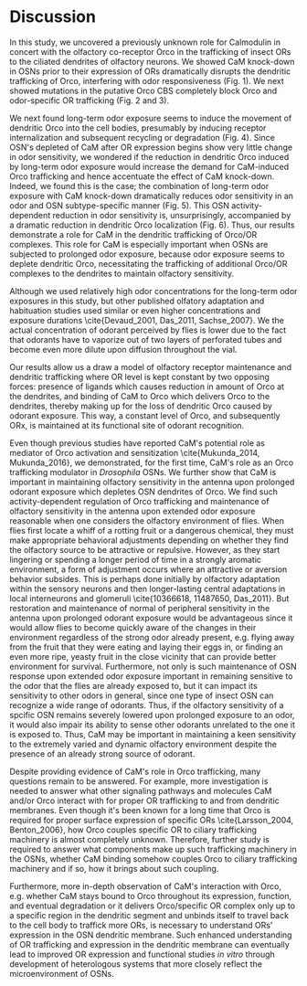 # Discussion
In this study, we uncovered a previously unknown role for Calmodulin in concert with the olfactory co-receptor Orco in the trafficking of insect ORs to the ciliated dendrites of olfactory neurons.
We showed CaM knock-down in OSNs prior to their expression of ORs dramatically disrupts the dendritic trafficking of Orco, interfering with odor responsiveness (Fig. 1).
We next showed mutations in the putative Orco CBS completely block Orco and odor-specific OR trafficking (Fig. 2 and 3).

We next found long-term odor exposure seems to induce the movement of dendritic Orco into the cell bodies, presumably by inducing receptor internalization and subsequent recycling or degradation (Fig. 4).
Since OSN's depleted of CaM after OR expression begins show very little change in odor sensitivity, we wondered if the reduction in dendritic Orco induced by long-term odor exposure would increase the demand for CaM-induced Orco trafficking and hence accentuate the effect of CaM knock-down.
Indeed, we found this is the case; the combination of long-term odor exposure with CaM knock-down dramatically reduces odor sensitivity in an odor and OSN subtype-specific manner (Fig. 5).
This OSN activity-dependent reduction in odor sensitivity is, unsurprisingly, accompanied by a dramatic reduction in dendritic Orco localization (Fig. 6).
Thus, our results demonstrate a role for CaM in the dendritic trafficking of Orco/OR complexes.
This role for CaM is especially important when OSNs are subjected to prolonged odor exposure, because odor exposure seems to deplete dendritic Orco, necessitating the trafficking of additional Orco/OR complexes to the dendrites to maintain olfactory sensitivity.

Although we used relatively high odor concentrations for the long-term odor exposures in this study, but other published olfatory adaptation and habituation studies used similar or even higher concentrations and exposure durations \cite{Devaud_2001, Das_2011, Sachse_2007}.
We the actual concentration of odorant perceived by flies is lower due to the fact that odorants have to vaporize out of two layers of perforated tubes and become even more dilute upon diffusion throughout the vial.

Our results allow us a draw a model of olfactory receptor maintenance and dendritic trafficking where OR level is kept constant by two opposing forces: presence of ligands which causes reduction in amount of Orco at the dendrites, and binding of CaM to Orco which delivers Orco to the dendrites, thereby making up for the loss of dendritic Orco caused by odorant exposure.
This way, a constant level of Orco, and subsequently ORx, is maintained at its functional site of odorant recognition.

Even though previous studies have reported CaM's potential role as mediator of Orco activation and sensitization \cite{Mukunda_2014, Mukunda_2016}, we demonstrated, for the first time, CaM's role as an Orco trafficking modulator in _Drosophila_ OSNs. We further show that CaM is important in maintaining olfactory sensitivity in the antenna upon prolonged odorant exposure which depletes OSN dendrites of Orco. We find such activity-dependent regulation of Orco trafficking and maintenance of olfactory sensitivity in the antenna upon extended odor exposure reasonable when one considers the olfactory environment of flies. When flies first locate a whiff of a rotting fruit or a dangerous chemical, they must make appropriate behavioral adjustments depending on whether they find the olfactory source to be attractive or repulsive. However, as they start lingering or spending a longer period of time in a strongly aromatic environment, a form of adjustment occurs where an attractive or aversion behavior subsides. This is perhaps done initially by olfactory adaptation within the sensory neurons and then longer-lasting central adaptations in local interneurons and glomeruli \cite{10366618, 11487650, Das_2011}. But restoration and maintenance of normal of peripheral sensitivity in the antenna upon prolonged odorant exposure would be advantageous since it would allow flies to become quickly aware of the changes in their environment regardless of the strong odor already present, e.g. flying away from the fruit that they were eating and laying their eggs in, or finding an even more ripe, yeasty fruit in the close vicinity that can provide better environment for survival. Furthermore, not only is such maintenance of OSN response upon extended odor exposure important in remaining sensitive to the odor that the flies are already exposed to, but it can impact its sensitivity to other odors in general, since one type of insect OSN can recognize a wide range of odorants. Thus, if the olfactory sensitivity of a spcific OSN remains severely lowered upon prolonged exposure to an odor, it would also impair its ability to sense other odorants unrelated to the one it is exposed to. Thus, CaM may be important in maintaining a keen sensitivity to the extremely varied and dynamic olfactory environment despite the presence of an already strong source of odorant. 

Despite providing evidence of CaM's role in Orco trafficking, many questions remain to be answered.
For example, more investigation is needed to answer what other signaling pathways and molecules CaM and/or Orco interact with for proper OR trafficking to and from dendritic membranes.
Even though it's been known for a long time that Orco is required for proper surface expression of specific ORs \cite{Larsson_2004, Benton_2006}, how Orco couples specific OR to ciliary trafficking machinery is almost completely unknown.
Therefore, further study is required to answer what components make up such trafficking machinery in the OSNs, whether CaM binding somehow couples Orco to ciliary trafficking machinery and if so, how it brings about such coupling.

Furthermore, more in-depth observation of CaM's interaction with Orco, e.g. whether CaM stays bound to Orco throughout its expression, function, and eventual degradation or it delivers Orco/specific OR complex only up to a specific region in the dendritic segment and unbinds itself to travel back to the cell body to traffick more ORs, is necessary to understand ORs' expression in the OSN dendritic membrane. Such enhanced understanding of OR trafficking and expression in the dendritic membrane can eventually lead to improved OR expression and functional studies _in vitro_ through development of heterologous systems that more closely reflect the microenvironment of OSNs.  
